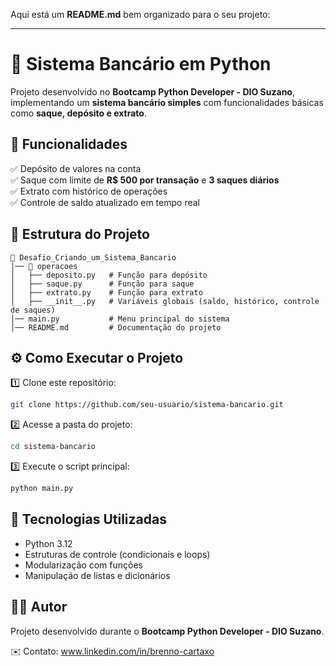 Aqui está um **README.md** bem organizado para o seu projeto:  

---

# **📌 Sistema Bancário em Python**  

Projeto desenvolvido no **Bootcamp Python Developer - DIO Suzano**, implementando um **sistema bancário simples** com funcionalidades básicas como **saque, depósito e extrato**.  

## **🚀 Funcionalidades**  
✅ Depósito de valores na conta  
✅ Saque com limite de **R$ 500 por transação** e **3 saques diários**  
✅ Extrato com histórico de operações  
✅ Controle de saldo atualizado em tempo real  

## **📂 Estrutura do Projeto**  
```
📁 Desafio_Criando_um_Sistema_Bancario
│── 📂 operacoes
│   ├── deposito.py   # Função para depósito
│   ├── saque.py      # Função para saque
│   ├── extrato.py    # Função para extrato
│   ├── __init__.py   # Variáveis globais (saldo, histórico, controle de saques)
│── main.py           # Menu principal do sistema
│── README.md         # Documentação do projeto
```

## **⚙️ Como Executar o Projeto**  
1️⃣ Clone este repositório:  
```bash
git clone https://github.com/seu-usuario/sistema-bancario.git
```
2️⃣ Acesse a pasta do projeto:  
```bash
cd sistema-bancario
```
3️⃣ Execute o script principal:  
```bash
python main.py
```

## **📜 Tecnologias Utilizadas**  
- Python 3.12  
- Estruturas de controle (condicionais e loops)  
- Modularização com funções  
- Manipulação de listas e dicionários  

## **👨‍💻 Autor**  
Projeto desenvolvido durante o **Bootcamp Python Developer - DIO Suzano**.  

✉️ Contato: www.linkedin.com/in/brenno-cartaxo
